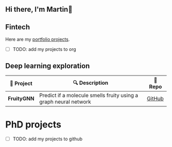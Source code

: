 ## Hi there, I'm Martin👋

## Fintech
Here are my [portfolio projects](https://github.com/mdmetodiev-fintech-portfolio).  
- [ ] TODO: add my projects to org

## Deep learning exploration
| 📌 Project | 🔍 Description | 🔗 Repo |
|------------|--------------|---------|
| **FruityGNN** | Predict if a molecule smells fruity using a graph neural network | [GitHub](https://github.com/mdmetodiev/fruityGNN) |

# PhD projects
- [ ] TODO: add my projects to github
